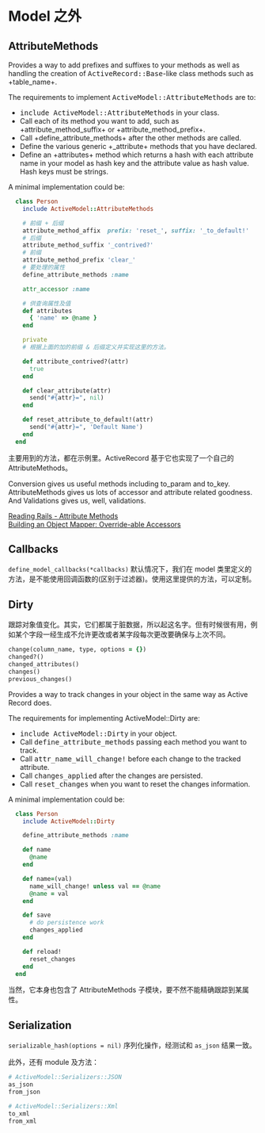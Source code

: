 # Model 之外

## AttributeMethods

Provides a way to add prefixes and suffixes to your methods as well as handling the creation of <tt>ActiveRecord::Base</tt>-like class methods such as +table_name+.

The requirements to implement <tt>ActiveModel::AttributeMethods</tt> are to:

* <tt>include ActiveModel::AttributeMethods</tt> in your class.
* Call each of its method you want to add, such as +attribute_method_suffix+
  or +attribute_method_prefix+.
* Call +define_attribute_methods+ after the other methods are called.
* Define the various generic +_attribute+ methods that you have declared.
* Define an +attributes+ method which returns a hash with each
  attribute name in your model as hash key and the attribute value as hash value.
  Hash keys must be strings.

A minimal implementation could be:

```ruby
  class Person
    include ActiveModel::AttributeMethods

    # 前缀 + 后缀
    attribute_method_affix  prefix: 'reset_', suffix: '_to_default!'
    # 后缀
    attribute_method_suffix '_contrived?'
    # 前缀
    attribute_method_prefix 'clear_'
    # 要处理的属性
    define_attribute_methods :name

    attr_accessor :name

    # 供查询属性及值
    def attributes
      { 'name' => @name }
    end

    private
    # 根据上面的加的前缀 & 后缀定义并实现这里的方法。

    def attribute_contrived?(attr)
      true
    end

    def clear_attribute(attr)
      send("#{attr}=", nil)
    end

    def reset_attribute_to_default!(attr)
      send("#{attr}=", 'Default Name')
    end
  end
```

主要用到的方法，都在示例里。ActiveRecord 基于它也实现了一个自己的 AttributeMethods。

Conversion gives us useful methods including to_param and to_key. AttributeMethods gives us lots of accessor and attribute related goodness. And Validations gives us, well, validations.

[Reading Rails - Attribute Methods](http://monkeyandcrow.com/blog/reading_rails_attribute_methods/)<br>
[Building an Object Mapper: Override-able Accessors](http://www.railstips.org/blog/archives/2010/08/29/building-an-object-mapper-override-able-accessors/)

## Callbacks

`define_model_callbacks(*callbacks)` 默认情况下，我们在 model 类里定义的方法，是不能使用回调函数的(区别于过滤器)。使用这里提供的方法，可以定制。

## Dirty

跟踪对象值变化。其实，它们都属于脏数据，所以起这名字。但有时候很有用，例如某个字段一经生成不允许更改或者某字段每次更改要确保与上次不同。

```ruby
change(column_name, type, options = {})
changed?()
changed_attributes()
changes()
previous_changes()
```

Provides a way to track changes in your object in the same way as Active Record does.

The requirements for implementing ActiveModel::Dirty are:

* <tt>include ActiveModel::Dirty</tt> in your object.
* Call <tt>define_attribute_methods</tt> passing each method you want to
  track.
* Call <tt>attr_name_will_change!</tt> before each change to the tracked
  attribute.
* Call <tt>changes_applied</tt> after the changes are persisted.
* Call <tt>reset_changes</tt> when you want to reset the changes
  information.

A minimal implementation could be:

```ruby
  class Person
    include ActiveModel::Dirty

    define_attribute_methods :name

    def name
      @name
    end

    def name=(val)
      name_will_change! unless val == @name
      @name = val
    end

    def save
      # do persistence work
      changes_applied
    end

    def reload!
      reset_changes
    end
  end
```

当然，它本身也包含了 AttributeMethods 子模块，要不然不能精确跟踪到某属性。

## Serialization

`serializable_hash(options = nil)` 序列化操作，经测试和 `as_json` 结果一致。

此外，还有 module 及方法：

```ruby
# ActiveModel::Serializers::JSON
as_json
from_json

# ActiveModel::Serializers::Xml
to_xml
from_xml
```
